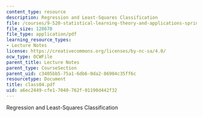 ```yaml
---
content_type: resource
description: Regression and Least-Squares Classification
file: /courses/9-520-statistical-learning-theory-and-applications-spring-2003/a6ec2449cfe17040762f01190d442f32_class04.pdf
file_size: 128670
file_type: application/pdf
learning_resource_types:
- Lecture Notes
license: https://creativecommons.org/licenses/by-nc-sa/4.0/
ocw_type: OCWFile
parent_title: Lecture Notes
parent_type: CourseSection
parent_uid: c3405bb5-75a1-6db6-0da2-86904c35ff6c
resourcetype: Document
title: class04.pdf
uid: a6ec2449-cfe1-7040-762f-01190d442f32
---
```

Regression and Least-Squares Classification